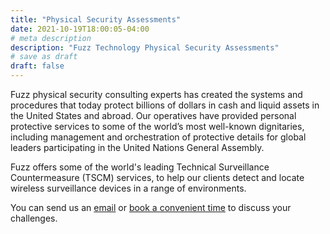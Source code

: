 ```yaml
---
title: "Physical Security Assessments"
date: 2021-10-19T18:00:05-04:00
# meta description
description: "Fuzz Technology Physical Security Assessments"
# save as draft
draft: false
---
```


Fuzz physical security consulting experts has created the systems and procedures that today protect billions of dollars in cash and liquid assets in the United States and abroad. Our operatives have provided personal protective services to some of the world’s most well-known dignitaries, including management and orchestration of protective details for global leaders participating in the United Nations General Assembly.

Fuzz offers some of the world's leading Technical Surveillance Countermeasure (TSCM) services, to help our clients detect and locate wireless surveillance devices in a range of environments. 

You can send us an [email](/contact) or [book a convenient time](https://calendly.com/fuzztechnology) to discuss your challenges.

